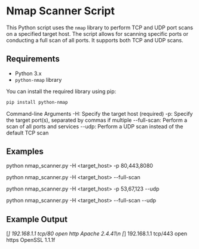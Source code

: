 # Nmap Scanner Script

This Python script uses the `nmap` library to perform TCP and UDP port scans on a specified target host. The script allows for scanning specific ports or conducting a full scan of all ports. It supports both TCP and UDP scans.

## Requirements

- Python 3.x
- `python-nmap` library

You can install the required library using pip:

```sh
pip install python-nmap
```

Command-line Arguments
-H: Specify the target host (required)
-p: Specify the target port(s), separated by commas if multiple
--full-scan: Perform a scan of all ports and services
--udp: Perform a UDP scan instead of the default TCP scan

## Examples

python nmap_scanner.py -H <target_host> -p 80,443,8080

python nmap_scanner.py -H <target_host> --full-scan

python nmap_scanner.py -H <target_host> -p 53,67,123 --udp

python nmap_scanner.py -H <target_host> --full-scan --udp


## Example Output

[*] 192.168.1.1 tcp/80 open http Apache 2.4.41\n
[*] 192.168.1.1 tcp/443 open https OpenSSL 1.1.1f

